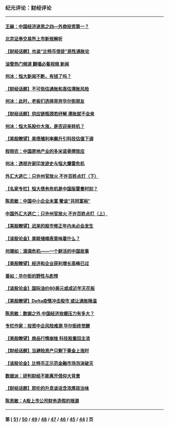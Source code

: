 ### 纪元评论：财经评论
---
#### [王赫：中国经济迷思之四—外商投资第一？](../../pages/nsc1026/n13354150.md?11090330) 
#### [北京证券交易所上市新规解析](../../pages/nsc1026/n13348292.md?11090330) 
#### [【财经话题】也谈“比特币信徒”恶性通胀论](../../pages/nsc1026/n13331972.md?11090330) 
#### [油管热门频道 翻墙必看视频 新闻](ok?11090330)
#### [何冰：恒大新闻不断，有钱了吗？](../../pages/nsc1026/n13325002.md?11090330) 
#### [【财经话题】不可低估通胀和高估滞胀风险](../../pages/nsc1026/n13300505.md?11090330) 
#### [何冰：此时，老板们选择背弃华尔街朋友](../../pages/nsc1026/n13295291.md?11090330) 
#### [【财经话题】供应链瓶颈若纾解 滞胀就不会来](../../pages/nsc1026/n13286759.md?11090330) 
#### [何冰：恒大系股价大涨，是否迎来转机？](../../pages/nsc1026/n13276822.md?11090330) 
#### [【美股瞭望】美债殖利率飙升引科技估值下调](../../pages/nsc1026/n13267775.md?11090330) 
#### [程晓农：中国房地产业的多米诺骨牌效应](../../pages/nsc1026/n13259673.md?11090330) 
#### [何冰：透视许家印发迹史与恒大爆雷危机](../../pages/nsc1026/n13253937.md?11090330) 
#### [外汇大逃亡：只许州官放火 不许百姓点灯（下）](../../pages/nsc1026/n13245748.md?11090330) 
#### [【名家专栏】恒大债务危机是中国版雷曼时刻？](../../pages/nsc1026/n13242613.md?11090330) 
#### [陈思敏：中国中小企业未富 奢谈“共同富裕”](../../pages/nsc1026/n13241213.md?11090330) 
#### [中国外汇大逃亡：只许州官放火 不许百姓点灯（上）](../../pages/nsc1026/n13228773.md?11090330) 
#### [【美股瞭望】迟来的股市修正年内未必会发生](../../pages/nsc1026/n13223100.md?11090330) 
#### [【谈股论金】美联储缩表意味着什么？](../../pages/nsc1026/n13174610.md?11090330) 
#### [何珊如：滴滴危机——一个鲜活的中国故事](../../pages/nsc1026/n13151962.md?11090330) 
#### [【美股瞭望】经济和企业获利增长高峰已过](../../pages/nsc1026/n13134466.md?11090330) 
#### [善如：华尔街的野性与彪悍](../../pages/nsc1026/n13112664.md?11090330) 
#### [【谈股论金】国际油价80美元或成近年天花板](../../pages/nsc1026/n13108524.md?11090330) 
#### [【美股瞭望】Delta疫情冲击股市 或让通胀降温](../../pages/nsc1026/n13100297.md?11090330) 
#### [陈思敏：数据之外 中国经济放缓压力有多大？](../../pages/nsc1026/n13085576.md?11090330) 
#### [专栏作家：投资中企风险难测 华尔街终觉醒](../../pages/nsc1026/n13079366.md?11090330) 
#### [【美股瞭望】商品行情崩挫 科技股重回主流](../../pages/nsc1026/n13029798.md?11090330) 
#### [【财经话题】当避险资产只剩下黄金上涨时](../../pages/nsc1026/n12975626.md?11090330) 
#### [【谈股论金】比特币正示范金融市场泡沫破灭](../../pages/nsc1026/n12961769.md?11090330) 
#### [数据派：研判财经不能离开信仰大背景](../../pages/nsc1026/n12932684.md?11090330) 
#### [【财经话题】耶伦的升息谈话含浓厚政治味](../../pages/nsc1026/n12927299.md?11090330) 
#### [陈思敏：A股上市公司财务造假的根源](../../pages/nsc1026/n11229323.md?11090330) 

---
#### 第 [ [51](./51.md?11090330) / [50](./50.md?11090330) / [49](./49.md?11090330) / [48](./48.md?11090330) / [47](./47.md?11090330) / [46](./46.md?11090330) / [45](./45.md?11090330) / [44](./44.md?11090330) ] 页
